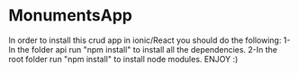 # MonumentsApp
In order to install this crud app in ionic/React you should do the following:
1-In the folder api run "npm install" to install all the dependencies.
2-In the root folder run "npm install" to install node modules.
ENJOY :)

